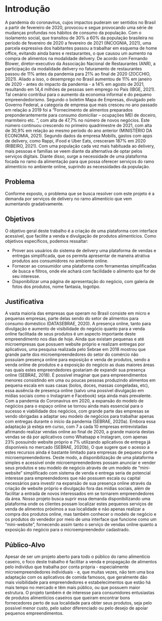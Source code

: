 # Introdução

A pandemia do coronavírus, cujos impactos puderam ser sentidos no Brasil a partir de fevereiro de 2020, provocou e segue provocando uma série de mudanças profundas nos hábitos de consumo da população. Com o isolamento social, que transitou de 30% a 60% da população brasileira no período de fevereiro de 2020 a fevereiro de 2021 (INCOGNIA, 2021), uma parcela expressiva dos habitantes passou a trabalhar em esquema de home office, evitando ainda bares e restaurantes, o que causou um aumento na compra de alimentos na modalidade delivery. De acordo com Fernando Blower, diretor-executivo da Associação Nacional de Restaurantes (ANR), a participação da modalidade delivery no faturamento de restaurantes passou de 11% antes da pandemia para 21% ao final de 2020 (ZOCCHIO, 2021). Aliado a isso, o desemprego no Brasil aumentou de 11% em janeiro de 2020 - antes do impacto da pandemia - a 14% em agosto de 2021, resultando em 14,4 milhões de pessoas sem emprego no País (IBGE, 2021). Tal cenário contribui para o aumento da economia informal e do pequeno empreendedorismo. Segundo o boletim Mapa de Empresas, divulgado pelo Governo Federal, a categoria de empresa que mais cresceu no ano passado em relação a 2019 foi a “Fornecimento de alimentos preparados preponderantemente para consumo domiciliar – ocupações MEI de doceiro, marmiteiro etc. “, com alta de 47,7% no número de novos negócios. Este número continuou crescendo no primeiro quadrimestre de 2021, com alta de 30,9% em relação ao mesmo período do ano anterior (MINISTÉRIO DA ECONOMIA, 2021). Segundo dados da empresa Mobills, gastos com apps de delivery, como Rappi, iFood e Uber Eats, cresceram 187% em 2020 (RIBEIRO, 2021). Com uma população cada vez mais habituada ao delivery, mais pessoas e famílias se veem diante da alternativa de optar pelos serviços digitais. Diante disso, surge a necessidade de uma plataforma focada no ramo da alimentação para que possa oferecer serviços do ramo alimentício no ambiente online, suprindo as necessidades da população.

## Problema
Conforme exposto, o problema que se busca resolver com este projeto é a demanda por serviços de delivery no ramo alimentício que vem aumentando gradativamente.

## Objetivos

O objetivo geral deste trabalho é a criação de uma plataforma com interface acessível, que facilite a venda e divulgação de produtos alimentícios.
Como objetivos específicos, podemos ressaltar:
-	Prover aos usuários do sistema de delivery uma plataforma de vendas e entregas simplificada, que os permita apresentar de maneira atrativa produtos aos consumidores no ambiente online.
-	Fornecer ao consumidor uma plataforma com ferramentas simplificadas de busca e filtros, onde ele achará com facilidade o alimento que for de seu interesse.
-	Disponibilizar uma página de apresentação do negócio, com galeria de fotos dos produtos, nome fantasia, logotipo.

## Justificativa

A vasta maioria das empresas que operam no Brasil consiste em micro e pequenas empresas, parte delas sendo do setor de alimentos para consumo doméstico (DATASEBRAE, 2020). A presença online, tanto para divulgação e aumento de visibilidade do negócio quanto para a venda online facilitada de seus produtos é um aspecto importante deste empreendimento nos dias de hoje. Ainda que existam pequenas e até microempresas que possuem website próprio e realizam entregas por aplicativos, uma pesquisa realizada pelo Sebrae em 2018 mostrou que grande parte dos microempreendedores do setor do comércio não possuíam presença online para exposição e venda de produtos, sendo a venda online de produtos e a exposição do negócio as duas maiores áreas nas quais estes empreendedores gostariam de expandir sua presença online (SEBRAE, 2018).
É possível imaginar que para empreendimentos menores consistindo em uma ou poucas pessoas produzindo alimentos em pequena escala em suas casas (bolos, doces, massas congeladas, etc), essa ausência de presença online (salvo uma possível divulgação em mídias sociais como o Instagram e Facebook) seja ainda mais prevalente. Com a pandemia do Coronavirus em 2020, a expansão do modelo de negócios para o espaço online se tornou ainda mais essencial para o sucesso e viabilidade dos negócios, com grande parte das empresas se vendo obrigadas a adaptar seu modelo de negócios para trabalhar apenas com entregas durante o início da pandemia (SEBRAE, 2020a). Embora essa adaptação já esteja em curso, com 7 a cada 10 empresas entrevistadas afirmando realizar vendas online ao final de 2020, a grande maioria destas vendas se dá por aplicativos como Whatsapp e Instagram, com apenas 23% possuindo website próprio e 7% utilizando aplicativos de entrega já disponíveis no mercado (SEBRAE, 2020b), O que sugere que o acesso a estes recursos ainda é bastante limitado para empresas de pequeno porte e microempreendedores.
Deste modo, a disponibilização de uma plataforma simples e acessível onde microempreendedores possam anunciar e vender seus produtos e seu modelo de negócio através de um modelo de “mini-website” simplificado com sistema de venda e entrega seria de potencial interesse para empreendedores que não possuem escala ou capital necessários para investir na expansão de sua presença online através da criação de website próprio e divulgação fora das mídias sociais, além de facilitar a entrada de novos interessados em se tornarem empreendedores da área.
Nosso projeto busca suprir essa demanda disponibilizando uma plataforma onde os clientes possam localizar estes pequenos serviços de venda de alimentos próximos a sua localidade e não apenas realizar a compra dos produtos online, mas também conhecer o modelo de negócio e os produtos do vendedor por meio de uma interface que funcione como um “mini-website”, fornecendo assim tanto o serviço de vendas online quanto a exposição do negócio para o microempreendedor cadastrado.


## Público-Alvo

Apesar de ser um projeto aberto para todo o público do ramo alimentício caseiro, o foco deste trabalho é facilitar a venda e propagação de alimentos pelo indivíduo que trabalha por conta própria - especialmente microempreendedores individuais - e, que muitas vezes, não tem uma boa adaptação com os aplicativos de comida famosos, que geralmente dão mais visibilidade para empreendedores e estabelecimentos que estão há mais tempo no mercado e têm mais público, ou que possuem maior estrutura. O projeto também é de interesse para consumidores entusiastas de produtos alimentícios caseiros que queiram encontrar bons fornecedores perto de sua localidade para obter seus produtos, seja pelo possível menor custo, pelo sabor diferenciado ou pelo desejo de apoiar pequenos empreendimentos.
